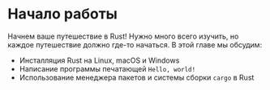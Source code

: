 # Начало работы

Начнем ваше путешествие в Rust! Нужно много всего изучить, но каждое путешествие должно где-то начаться. В этой главе мы обсудим:

- Инсталляция Rust на Linux, macOS и Windows
- Написание программы печатающей `Hello, world!`
- Использование менеджера пакетов и системы сборки `cargo` в Rust
